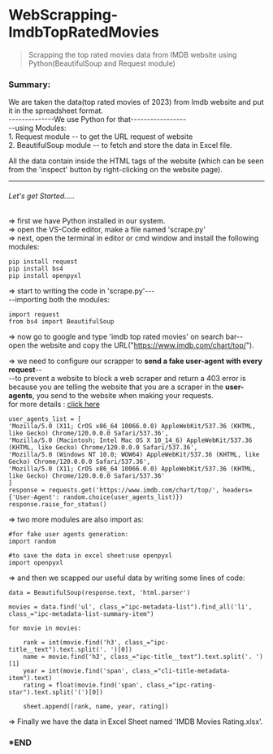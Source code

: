 # WebScrapping-ImdbTopRatedMovies
>
> Scrapping the top rated movies data from IMDB website using Python(BeautifulSoup and Request module)

### Summary:  
  
We are taken the data(top rated movies of 2023) from Imdb website and put it in the spreadsheet format.  
--------------We use Python for that-----------------  
    --using Modules:  
        1. Request module -- to get the URL request of website  
        2. BeautifulSoup module -- to fetch and store the data in Excel file.  
  
All the data contain inside the HTML tags of the website
    (which can be seen from the 'inspect' button by right-clicking on the website page).

------------

###### Let's get Started.....

=> first we have Python installed in our system.  
=> open the VS-Code editor, make a file named 'scrape.py'  
=> next, open the terminal in editor or cmd window and install the following modules:

    pip install request
    pip install bs4  
    pip install openpyxl
      
=> start to writing the code in 'scrape.py'---   
--importing both the modules:

    import request
    from bs4 import BeautifulSoup

=> now go to google and type 'imdb top rated movies' on search bar--    
   open the website and copy the URL("https://www.imdb.com/chart/top/").  

=> we need to configure our scrapper to **send a fake user-agent with every request**--  
--to prevent a website to block a web scraper and return a 403 error is because you are telling the website that you are a scraper in the **user-agents**, you send to the website when making your requests.  
for more details : [click here](https://scrapeops.io/web-scraping-playbook/403-forbidden-error-web-scraping/#use-fake-user-agents)

    user_agents_list = [
    'Mozilla/5.0 (X11; CrOS x86_64 10066.0.0) AppleWebKit/537.36 (KHTML, like Gecko) Chrome/120.0.0.0 Safari/537.36',
    'Mozilla/5.0 (Macintosh; Intel Mac OS X 10_14_6) AppleWebKit/537.36 (KHTML, like Gecko) Chrome/120.0.0.0 Safari/537.36',
    'Mozilla/5.0 (Windows NT 10.0; WOW64) AppleWebKit/537.36 (KHTML, like Gecko) Chrome/120.0.0.0 Safari/537.36',
    'Mozilla/5.0 (X11; CrOS x86_64 10066.0.0) AppleWebKit/537.36 (KHTML, like Gecko) Chrome/120.0.0.0 Safari/537.36'
    ]
    response = requests.get('https://www.imdb.com/chart/top/', headers={'User-Agent': random.choice(user_agents_list)})
    response.raise_for_status()

=> two more modules are also import as:

    #for fake user agents generation:
    import random

    #to save the data in excel sheet:use openpyxl
    import openpyxl

=> and then we scapped our useful data by writing some lines of code:

    data = BeautifulSoup(response.text, 'html.parser')

    movies = data.find('ul', class_="ipc-metadata-list").find_all('li', class_="ipc-metadata-list-summary-item")

    for movie in movies:

        rank = int(movie.find('h3', class_="ipc-title__text").text.split('. ')[0])
        name = movie.find('h3', class_="ipc-title__text").text.split('. ')[1]
        year = int(movie.find('span', class_="cli-title-metadata-item").text)
        rating = float(movie.find('span', class_="ipc-rating-star").text.split('(')[0])

        sheet.append([rank, name, year, rating])

=>  Finally we have the data in Excel Sheet named 'IMDB Movies Rating.xlsx'.  

### *END